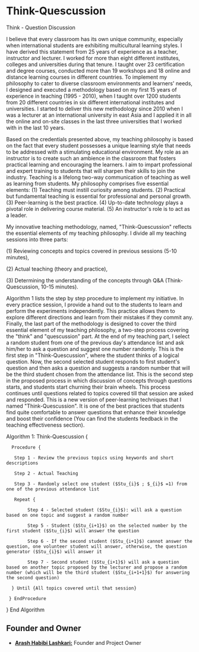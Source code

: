 # Think-Quescussion
Think - Question Discussion 

I believe that every classroom has its own unique community, especially when international students are exhibiting multicultural learning styles. I have derived this statement from 25 years of experience as a teacher, instructor and lecturer. I worked for more than eight different institutes, colleges and universities during that tenure. I taught over 23 certification and degree courses, conducted more than 19 workshops and 18 online and distance learning courses in different countries. To implement my philosophy to cater to diverse classroom environments and learners' needs, I designed and executed a methodology based on my first 15 years of experience in teaching (1995 - 2010), when I taught over 1200 students from 20 different countries in six different international institutes and universities. I started to deliver this new methodology since 2010 when I was a lecturer at an international university in east Asia and I applied it in all the online and on-site classes in the last three universities that I worked with in the last 10 years.

Based on the credentials presented above, my teaching philosophy is based on the fact that every student possesses a unique learning style that needs to be addressed with a stimulating educational environment. My role as an instructor is to create such an ambience in the classroom that fosters practical learning and encouraging the learners. I aim to impart professional and expert training to students that will sharpen their skills to join the industry. Teaching is a lifelong two-way communication of teaching as well as learning from students. My philosophy comprises five essential elements: (1) Teaching must instill curiosity among students. (2) Practical but fundamental teaching is essential for professional and personal growth. (3) Peer-learning is the best practice. (4) Up-to-date technology plays a pivotal role in delivering course material. (5) An instructor's role is to act as a leader. 

My innovative teaching methodology, named, "Think-Quescussion" reflects the essential elements of my teaching philosophy. I divide all my teaching sessions into three parts: 

(1) Reviewing concepts and topics covered in previous sessions (5-10 minutes), 

(2) Actual teaching (theory and practice),  

(3) Determining the understanding of the concepts through Q\&A (Think-Quescussion, 10-15 minutes).


Algorithm 1 lists the step by step procedure to implement my initiative. In every practice session, I provide a hand out to the students to learn and perform the experiments independently. This practice allows them to explore different directions and learn from their mistakes if they commit any. Finally, the last part of the methodology is designed to cover the third essential element of my teaching philosophy, a two-step process covering the "think" and "quescussion" part. At the end of my teaching part, I select a random student from one of the previous day's attendance list and ask him/her to ask a question and suggest one number randomly. This is the first step in "Think-Quescussion", where the student thinks of a logical question. Now, the second selected student responds to first student's question and then asks a question and suggests a random number that will be the third student chosen from the attendance list. This is the second step in the proposed process in which discussion of concepts through questions starts, and students start churning their brain wheels. This process continues until questions related to topics covered till that session are asked and responded. This is a new version of peer-learning techniques that I named "Think-Quescussion". It is one of the best practices that students find quite comfortable to answer questions that enhance their knowledge and boost their confidence (You can find the students feedback in the teaching effectiveness section). 


Algorithm 1: Think-Quescussion {

      Procedure {
      
       Step 1 - Review the previous topics using keywords and short descriptions
       
       Step 2 - Actual Teaching
       
       Step 3 - Randomly select one student ($Stu_{i}$ ; $_{i}$ =1) from one of the previous attendance list
       
       Repeat {
       
            Step 4 - Selected student ($Stu_{i}$): will ask a question based on one topic and suggest a random number
            
            Step 5 - Student ($Stu_{i+1}$) on the selected number by the first student ($Stu_{i}$) will answer the question
            
            Step 6 - If the second student ($Stu_{i+1}$) cannot answer the question, one volunteer student will answer, otherwise, the question generator ($Stu_{i}$) will answer it
            
            Step 7 - Second student ($Stu_{i+1}$) will ask a question based on another topic proposed by the lecturer and propose a random number (which will be the third student ($Stu_{i+1+1}$) for answering the second question)
            
      } Until {All topics covered until that session}
      
     } EndProcedure
     
  } End Algorithm


## Founder and Owner

* [**Arash Habibi Lashkari:**](https://www.cs.unb.ca/~alashkar/) Founder and Project Owner

